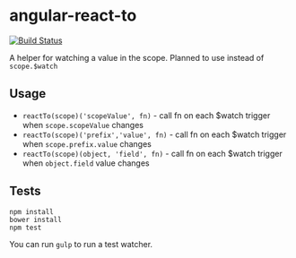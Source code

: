 angular-react-to
================
[![Build Status](https://travis-ci.org/mr-mig/angular-react-to.svg?branch=master)](https://travis-ci.org/mr-mig/angular-react-to)

A helper for watching a value in the scope.
Planned to use instead of `scope.$watch`

## Usage

  * `reactTo(scope)('scopeValue', fn)`      - call fn on each $watch trigger when `scope.scopeValue` changes
  * `reactTo(scope)('prefix','value', fn)`  - call fn on each $watch trigger when `scope.prefix.value` changes
  * `reactTo(scope)(object, 'field', fn)`   - call fn on each $watch trigger when `object.field` value changes

## Tests
```
npm install
bower install
npm test
```

You can run `gulp` to run a test watcher.